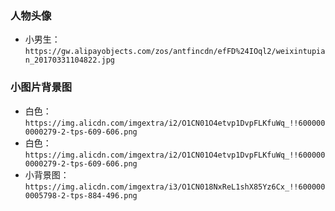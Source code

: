 ### 人物头像

- 小男生：`https://gw.alipayobjects.com/zos/antfincdn/efFD%24IOql2/weixintupian_20170331104822.jpg`

### 小图片背景图

- 白色：`https://img.alicdn.com/imgextra/i2/O1CN01O4etvp1DvpFLKfuWq_!!6000000000279-2-tps-609-606.png`
- 白色：`https://img.alicdn.com/imgextra/i2/O1CN01O4etvp1DvpFLKfuWq_!!6000000000279-2-tps-609-606.png`
- 小背景图：`https://img.alicdn.com/imgextra/i3/O1CN018NxReL1shX85Yz6Cx_!!6000000005798-2-tps-884-496.png`
